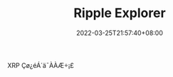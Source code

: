 ﻿---
weight: 
title: "Ripple Explorer"
description: "XRP Çø¿éÁ´ä¯ÀÀÆ÷"
date: 2022-03-25T21:57:40+08:00
lastmod: 2022-03-25T16:45:40+08:00
draft: false
authors: ["Metabd"]
featuredImage: "ripple-explorer.jpg"
link: ""
tags: ["Çø¿éÁ´ä¯ÀÀÆ÷","Ripple Explorer"]
categories: ["navigation"]
navigation: ["Çø¿éÁ´ä¯ÀÀÆ÷"]
lightgallery: true
toc: true
pinned: false
recommend: false
recommend1: false
---
XRP Çø¿éÁ´ä¯ÀÀÆ÷¡£
